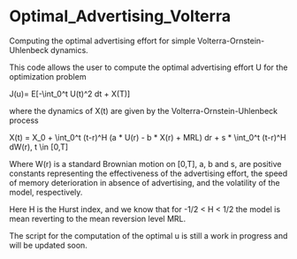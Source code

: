 # Optimal_Advertising_Volterra
Computing the optimal advertising effort for simple Volterra-Ornstein-Uhlenbeck dynamics.

This code allows the user to compute the optimal advertising effort U for the optimization problem 

J(u)= E[-\int_0^t U(t)^2 dt + X(T)]

where the dynamics of X(t) are given by the Volterra-Ornstein-Uhlenbeck process

X(t) = X_0 + \int_0^t (t-r)^H (a * U(r) - b * X(r) + MRL) dr + s * \int_0^t (t-r)^H dW(r),  t \in [0,T]

Where W(r) is a standard Brownian motion on [0,T], a, b and s, are positive constants representing the effectiveness of the advertising effort, the speed of memory deterioration in absence of advertising, and the volatility of the model, respectively. 

Here H is the Hurst index, and we know that for -1/2 < H < 1/2 the model is mean reverting to the mean reversion level MRL.

The script for the computation of the optimal u is still a work in progress and will be updated soon. 
